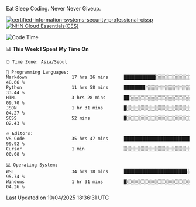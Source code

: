 Eat Sleep Coding.
Never Never Giveup.

[![certified-information-systems-security-professional-cissp](https://github.com/user-attachments/assets/d259884f-7f9a-4d80-a663-6968ead7464a)](https://www.credly.com/badges/f394a010-85a0-450b-9136-8043af01d71c/public_url)
[![NHN Cloud Essentials(CES)](https://github.com/user-attachments/assets/f405dcae-c923-424d-927f-e993bac10fa9)](https://www.nhncloud.com/kr/edu/certification/search)


<!--START_SECTION:waka-->
![Code Time](http://img.shields.io/badge/Code%20Time-4%2C077%20hrs%2032%20mins-blue)

📊 **This Week I Spent My Time On** 

```text
🕑︎ Time Zone: Asia/Seoul

💬 Programming Languages: 
Markdown                 17 hrs 26 mins      ████████████░░░░░░░░░░░░░   48.66 % 
Python                   11 hrs 58 mins      ████████░░░░░░░░░░░░░░░░░   33.44 % 
HTML                     3 hrs 28 mins       ██░░░░░░░░░░░░░░░░░░░░░░░   09.70 % 
JSON                     1 hr 31 mins        █░░░░░░░░░░░░░░░░░░░░░░░░   04.27 % 
SCSS                     52 mins             █░░░░░░░░░░░░░░░░░░░░░░░░   02.43 % 

🔥 Editors: 
VS Code                  35 hrs 47 mins      █████████████████████████   99.92 % 
Cursor                   1 min               ░░░░░░░░░░░░░░░░░░░░░░░░░   00.08 % 

💻 Operating System: 
WSL                      34 hrs 18 mins      ████████████████████████░   95.74 % 
Windows                  1 hr 31 mins        █░░░░░░░░░░░░░░░░░░░░░░░░   04.26 % 
```


 Last Updated on 10/04/2025 18:36:31 UTC
<!--END_SECTION:waka-->
